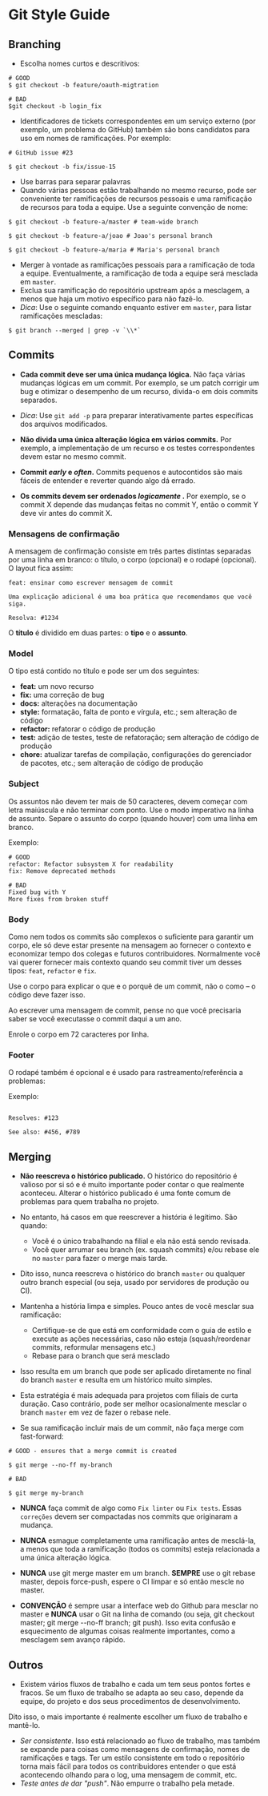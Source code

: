 # Git Style Guide

## Branching

- Escolha nomes curtos e descritivos:

```
# GOOD
$ git checkout -b feature/oauth-migtration

# BAD
$git checkout -b login_fix
```

- Identificadores de tickets correspondentes em um serviço externo (por exemplo, um problema do GitHub) também são bons candidatos para uso em nomes de ramificações. Por exemplo:

```
# GitHub issue #23

$ git checkout -b fix/issue-15
```

- Use barras para separar palavras
- Quando várias pessoas estão trabalhando no mesmo recurso, pode ser conveniente ter ramificações de recursos pessoais e uma ramificação de recursos para toda a equipe. Use a seguinte convenção de nome:

```
$ git checkout -b feature-a/master # team-wide branch

$ git checkout -b feature-a/joao # Joao's personal branch

$ git checkout -b feature-a/maria # Maria's personal branch
```

- Merger à vontade as ramificações pessoais para a ramificação de toda a equipe. Eventualmente, a ramificação de toda a equipe será mesclada em `master`.
- Exclua sua ramificação do repositório upstream após a mesclagem, a menos que haja um motivo específico para não fazê-lo.
- _Dica_: Use o seguinte comando enquanto estiver em `master`, para listar ramificações mescladas:
```
$ git branch --merged | grep -v `\\*`
```

## Commits

- **Cada commit deve ser uma única mudança lógica.** Não faça várias mudanças lógicas em um commit. Por exemplo, se um patch corrigir um bug e otimizar o desempenho de um recurso, divida-o em dois commits separados.

- _Dica_: Use `git add -p` para preparar interativamente partes específicas dos arquivos modificados.

- **Não divida uma única alteração lógica em vários commits.** Por exemplo, a implementação de um recurso e os testes correspondentes devem estar no mesmo commit.

- **Commit _early_ e _often_.** Commits pequenos e autocontidos são mais fáceis de entender e reverter quando algo dá errado.

- **Os commits devem ser ordenados _logicamente_ .** Por exemplo, se o commit X depende das mudanças feitas no commit Y, então o commit Y deve vir antes do commit X.

### Mensagens de confirmação

A mensagem de confirmação consiste em três partes distintas separadas por uma linha em branco: o título, o corpo (opcional) e o rodapé (opcional). O layout fica assim:
```
feat: ensinar como escrever mensagem de commit

Uma explicação adicional é uma boa prática que recomendamos que você siga.

Resolva: #1234
```
O **título** é dividido em duas partes: o **tipo** e o **assunto**.

### Model

O tipo está contido no título e pode ser um dos seguintes:

- **feat:** um novo recurso
- **fix:** uma correção de bug
- **docs:** alterações na documentação
- **style:** formatação, falta de ponto e vírgula, etc.; sem alteração de código
- **refactor:** refatorar o código de produção
- **test:** adição de testes, teste de refatoração; sem alteração de código de produção
- **chore:** atualizar tarefas de compilação, configurações do gerenciador de pacotes, etc.; sem alteração de código de produção

### Subject

Os assuntos não devem ter mais de 50 caracteres, devem começar com letra maiúscula e não terminar com ponto. Use o modo imperativo na linha de assunto. Separe o assunto do corpo (quando houver) com uma linha em branco.

Exemplo:

```
# GOOD
refactor: Refactor subsystem X for readability
fix: Remove deprecated methods

# BAD
Fixed bug with Y
More fixes from broken stuff
```

### Body

Como nem todos os commits são complexos o suficiente para garantir um corpo, ele só deve estar presente na mensagem ao fornecer o contexto e economizar tempo dos colegas e futuros contribuidores. Normalmente você vai querer fornecer mais contexto quando seu commit tiver um desses tipos: `feat`, `refactor` e `fix`.

Use o corpo para explicar o que e o porquê de um commit, não o como – o código deve fazer isso.

Ao escrever uma mensagem de commit, pense no que você precisaria saber se você executasse o commit daqui a um ano.

Enrole o corpo em 72 caracteres por linha.

### Footer

O rodapé também é opcional e é usado para rastreamento/referência a problemas:

Exemplo:

```

Resolves: #123

See also: #456, #789

```

## Merging

- **Não reescreva o histórico publicado.** O histórico do repositório é valioso por si só e é muito importante poder contar o que realmente aconteceu. Alterar o histórico publicado é uma fonte comum de problemas para quem trabalha no projeto.
- No entanto, há casos em que reescrever a história é legítimo. São quando:
  - Você é o único trabalhando na filial e ela não está sendo revisada.
  - Você quer arrumar seu branch (ex. squash commits) e/ou rebase ele no `master` para fazer o merge mais tarde.

- Dito isso, nunca reescreva o histórico do branch `master` ou qualquer outro branch especial (ou seja, usado por servidores de produção ou CI).

- Mantenha a história limpa e simples. Pouco antes de você mesclar sua ramificação:
  - Certifique-se de que está em conformidade com o guia de estilo e execute as ações necessárias, caso não esteja (squash/reordenar commits, reformular mensagens etc.)
  - Rebase para o branch que será mesclado

- Isso resulta em um branch que pode ser aplicado diretamente no final do branch `master` e resulta em um histórico muito simples.

- Esta estratégia é mais adequada para projetos com filiais de curta duração. Caso contrário, pode ser melhor ocasionalmente mesclar o branch `master` em vez de fazer o rebase nele.

- Se sua ramificação incluir mais de um commit, não faça merge com fast-forward:

```
# GOOD - ensures that a merge commit is created

$ git merge --no-ff my-branch

# BAD
  
$ git merge my-branch
```

- **NUNCA** faça commit de algo como `Fix linter` ou `Fix tests`. Essas `correções` devem ser compactadas nos commits que originaram a mudança.

- **NUNCA** esmague completamente uma ramificação antes de mesclá-la, a menos que toda a ramificação (todos os commits) esteja relacionada a uma única alteração lógica.

- **NUNCA** use git merge master em um branch. **SEMPRE** use o git rebase master, depois force-push, espere o CI limpar e só então mescle no master.

- **CONVENÇÃO** é sempre usar a interface web do Github para mesclar no master e **NUNCA** usar o Git na linha de comando (ou seja, git checkout master; git merge --no-ff branch; git push). Isso evita confusão e esquecimento de algumas coisas realmente importantes, como a mesclagem sem avanço rápido.

## Outros

- Existem vários fluxos de trabalho e cada um tem seus pontos fortes e fracos. Se um fluxo de trabalho se adapta ao seu caso, depende da equipe, do projeto e dos seus procedimentos de desenvolvimento.

Dito isso, o mais importante é realmente escolher um fluxo de trabalho e mantê-lo.

- _Ser consistente_. Isso está relacionado ao fluxo de trabalho, mas também se expande para coisas como mensagens de confirmação, nomes de ramificações e tags. Ter um estilo consistente em todo o repositório torna mais fácil para todos os contribuidores entender o que está acontecendo olhando para o log, uma mensagem de commit, etc.
- _Teste antes de dar "push"_. Não empurre o trabalho pela metade.
